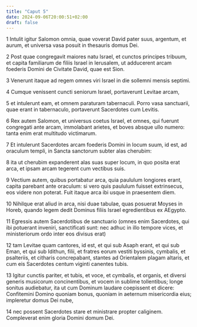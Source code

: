 ```yaml
---
title: "Caput 5"
date: 2024-09-06T20:00:51+02:00
draft: false
---
```



1 Intulit igitur Salomon omnia, quae voverat David pater suus, argentum, et aurum, et universa vasa posuit in thesauris domus Dei.

2 Post quae congregavit maiores natu Israel, et cunctos principes tribuum, et capita familiarum de filiis Israel in Ierusalem, ut adducerent arcam foederis Domini de Civitate David, quae est Sion.

3 Venerunt itaque ad regem omnes viri Israel in die sollemni mensis septimi.

4 Cumque venissent cuncti seniorum Israel, portaverunt Levitae arcam,

5 et intulerunt eam, et omnem paraturam tabernaculi. Porro vasa sanctuarii, quae erant in tabernaculo, portaverunt Sacerdotes cum Levitis.

6 Rex autem Salomon, et universus coetus Israel, et omnes, qui fuerunt congregati ante arcam, immolabant arietes, et boves absque ullo numero: tanta enim erat multitudo victimarum.

7 Et intulerunt Sacerdotes arcam foederis Domini in locum suum, id est, ad oraculum templi, in Sancta sanctorum subter alas cherubim:

8 ita ut cherubim expanderent alas suas super locum, in quo posita erat arca, et ipsam arcam tegerent cum vectibus suis.

9 Vectium autem, quibus portabatur arca, quia paululum longiores erant, capita parebant ante oraculum: si vero quis paululum fuisset extrinsecus, eos videre non poterat. Fuit itaque arca ibi usque in praesentem diem.

10 Nihilque erat aliud in arca, nisi duae tabulae, quas posuerat Moyses in Horeb, quando legem dedit Dominus filiis Israel egredientibus ex AEgypto.

11 Egressis autem Sacerdotibus de sanctuario (omnes enim Sacerdotes, qui ibi potuerant inveniri, sanctificati sunt: nec adhuc in illo tempore vices, et ministeriorum ordo inter eos divisus erat)

12 tam Levitae quam cantores, id est, et qui sub Asaph erant, et qui sub Eman, et qui sub Idithun, filii, et fratres eorum vestiti byssinis, cymbalis, et psalteriis, et citharis concrepabant, stantes ad Orientalem plagam altaris, et cum eis Sacerdotes centum viginti canentes tubis.

13 Igitur cunctis pariter, et tubis, et voce, et cymbalis, et organis, et diversi generis musicorum concinentibus, et vocem in sublime tollentibus; longe sonitus audiebatur, ita ut cum Dominum laudare coepissent et dicere: Confitemini Domino quoniam bonus, quoniam in aeternum misericordia eius; impleretur domus Dei nube,

14 nec possent Sacerdotes stare et ministrare propter caliginem. Compleverat enim gloria Domini domum Dei.

